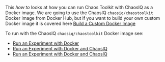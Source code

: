 This *how to* looks at how you can run Chaos Toolkit with ChaosIQ as a Docker image.
We are going to use the ChaosIQ ```chaosiq/chaostoolkit``` Docker image from Docker Hub, but if you want to build your own custom Docker image it is covered here [Build a Custom Docker Image](/chaosiq-on-docker/build-a-custom-docker-image/)

To run with the ChaosIQ ```chaosiq/chaostoolkit``` Docker image see:

* [Run an Experiment with Docker](../run-experiment/)
* [Run an Experiment with Docker and ChaosIQ](../run-with-chaosiq/)
* [Run an Experiment with Docker and ChaosIQ](../run-verification/)

